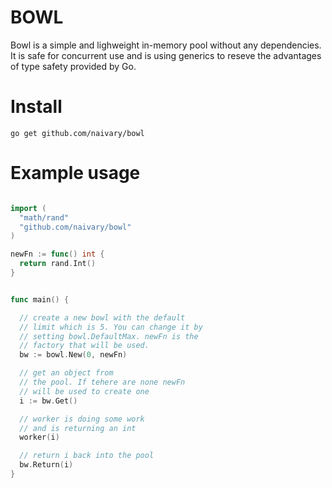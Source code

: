 # BOWL <br>

Bowl is a simple and lighweight in-memory pool without any dependencies.
It is safe for concurrent use and is using generics to reseve
the advantages of type safety provided by Go.

# Install

```shell
go get github.com/naivary/bowl
```

# Example usage

```Go

import (
  "math/rand"
  "github.com/naivary/bowl"
)

newFn := func() int {
  return rand.Int()
}


func main() {

  // create a new bowl with the default
  // limit which is 5. You can change it by
  // setting bowl.DefaultMax. newFn is the
  // factory that will be used.
  bw := bowl.New(0, newFn)

  // get an object from
  // the pool. If tehere are none newFn
  // will be used to create one
  i := bw.Get()

  // worker is doing some work
  // and is returning an int
  worker(i)

  // return i back into the pool
  bw.Return(i)
}
```
